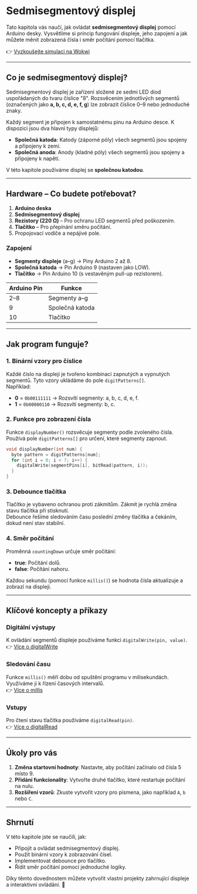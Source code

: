 # Sedmisegmentový displej

Tato kapitola vás naučí, jak ovládat **sedmisegmentový displej** pomocí Arduino desky. Vysvětlíme si princip fungování displeje, jeho zapojení a jak můžete měnit zobrazená čísla i směr počítání pomocí tlačítka.  

👉 [Vyzkoušejte simulaci na Wokwi](https://wokwi.com/projects/415064837782774785)

---

## Co je sedmisegmentový displej?  
Sedmisegmentový displej je zařízení složené ze sedmi LED diod uspořádaných do tvaru číslice "8". Rozsvěcením jednotlivých segmentů (označených jako **a, b, c, d, e, f, g**) lze zobrazit číslice 0–9 nebo jednoduché znaky.  

Každý segment je připojen k samostatnému pinu na Arduino desce. K dispozici jsou dva hlavní typy displejů:
- **Společná katoda**: Katody (záporné póly) všech segmentů jsou spojeny a připojeny k zemi.  
- **Společná anoda**: Anody (kladné póly) všech segmentů jsou spojeny a připojeny k napětí.  

V této kapitole používáme displej se **společnou katodou**.

---

## Hardware – Co budete potřebovat?  
1. **Arduino deska**  
2. **Sedmisegmentový displej**  
3. **Rezistory (220 Ω)** – Pro ochranu LED segmentů před poškozením.  
4. **Tlačítko** – Pro přepínání směru počítání.  
5. Propojovací vodiče a nepájivé pole.  

### Zapojení  
- **Segmenty displeje** (a–g) → Piny Arduino 2 až 8.  
- **Společná katoda** → Pin Arduino 9 (nastaven jako LOW).  
- **Tlačítko** → Pin Arduino 10 (s vestavěným pull-up rezistorem).  

| Arduino Pin | Funkce         |
|-------------|----------------|
| 2–8         | Segmenty a–g   |
| 9           | Společná katoda |
| 10          | Tlačítko       |

---

## Jak program funguje?  

### 1. **Binární vzory pro číslice**  
Každé číslo na displeji je tvořeno kombinací zapnutých a vypnutých segmentů. Tyto vzory ukládáme do pole `digitPatterns[]`.  
Například:  
- **0** = `0b00111111` → Rozsvítí segmenty: a, b, c, d, e, f.  
- **1** = `0b00000110` → Rozsvítí segmenty: b, c.  

### 2. **Funkce pro zobrazení čísla**  
Funkce `displayNumber()` rozsvěcuje segmenty podle zvoleného čísla. Používá pole `digitPatterns[]` pro určení, které segmenty zapnout.  

```cpp
void displayNumber(int num) {
  byte pattern = digitPatterns[num];
  for (int i = 0; i < 7; i++) {
    digitalWrite(segmentPins[i], bitRead(pattern, i));
  }
}
```

### 3. **Debounce tlačítka**  
Tlačítko je vybaveno ochranou proti zákmitům. Zákmit je rychlá změna stavu tlačítka při stisknutí.  
Debounce řešíme sledováním času poslední změny tlačítka a čekáním, dokud není stav stabilní.  

### 4. **Směr počítání**  
Proměnná `countingDown` určuje směr počítání:  
- **true**: Počítání dolů.  
- **false**: Počítání nahoru.  

Každou sekundu (pomocí funkce `millis()`) se hodnota čísla aktualizuje a zobrazí na displeji.

---

## Klíčové koncepty a příkazy  

### Digitální výstupy  
K ovládání segmentů displeje používáme funkci `digitalWrite(pin, value)`.  
👉 [Více o digitalWrite](https://www.arduino.cc/reference/en/language/functions/digital-io/digitalwrite/)

### Sledování času  
Funkce `millis()` měří dobu od spuštění programu v milisekundách. Využíváme ji k řízení časových intervalů.  
👉 [Více o millis](https://www.arduino.cc/reference/en/language/functions/time/millis/)

### Vstupy  
Pro čtení stavu tlačítka používáme `digitalRead(pin)`.  
👉 [Více o digitalRead](https://www.arduino.cc/reference/en/language/functions/digital-io/digitalread/)

---

## Úkoly pro vás  
1. **Změna startovní hodnoty**: Nastavte, aby počítání začínalo od čísla 5 místo 9.  
2. **Přidání funkcionality**: Vytvořte druhé tlačítko, které restartuje počítání na nulu.  
3. **Rozšíření vzorů**: Zkuste vytvořit vzory pro písmena, jako například `A`, `b` nebo `C`.  

---

## Shrnutí  
V této kapitole jste se naučili, jak:  
- Připojit a ovládat sedmisegmentový displej.  
- Použít binární vzory k zobrazování čísel.  
- Implementovat debounce pro tlačítko.  
- Řídit směr počítání pomocí jednoduché logiky.  

Díky těmto dovednostem můžete vytvořit vlastní projekty zahrnující displeje a interaktivní ovládání. 🎉